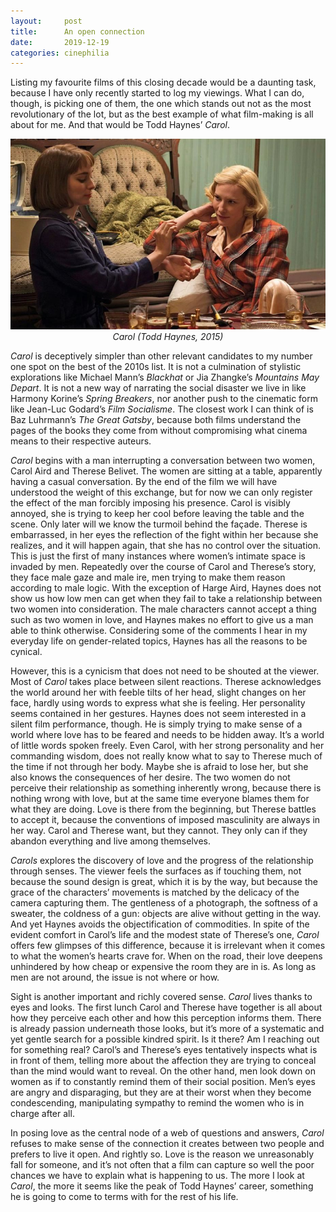 ```yaml
---
layout:     post
title:      An open connection
date:       2019-12-19
categories: cinephilia
---
```


Listing my favourite films of this closing decade would be a daunting task,
because I have only recently started to log my viewings. What I can do, though,
is picking one of them, the one which stands out not as the most revolutionary
of the lot, but as the best example of what film-making is all about for me. And
that would be Todd Haynes’ *Carol*.

<!--more-->

<p align="center">
    <img src="/assets/images/2019-12-19-carol.png">
    <br>
    <em>Carol (Todd Haynes, 2015)</em>
</p>

*Carol* is deceptively simpler than other relevant candidates to my number one
spot on the best of the 2010s list. It is not a culmination of stylistic
explorations like Michael Mann’s *Blackhat* or Jia Zhangke’s *Mountains May
Depart*. It is not a new way of narrating the social disaster we live in like
Harmony Korine’s *Spring Breakers*, nor another push to the cinematic form like
Jean-Luc Godard’s *Film Socialisme*. The closest work I can think of is Baz
Luhrmann’s *The Great Gatsby*, because both films understand the pages of the
books they come from without compromising what cinema means to their respective
auteurs.

*Carol* begins with a man interrupting a conversation between two women, Carol
Aird and Therese Belivet. The women are sitting at a table, apparently having a
casual conversation. By the end of the film we will have understood the weight
of this exchange, but for now we can only register the effect of the man
forcibly imposing his presence. Carol is visibly annoyed, she is trying to keep
her cool before leaving the table and the scene. Only later will we know the
turmoil behind the façade. Therese is embarrassed, in her eyes the reflection of
the fight within her because she realizes, and it will happen again, that she
has no control over the situation. This is just the first of many instances
where women’s intimate space is invaded by men. Repeatedly over the course of
Carol and Therese’s story, they face male gaze and male ire, men trying to make
them reason according to male logic. With the exception of Harge Aird, Haynes
does not show us how low men can get when they fail to take a relationship
between two women into consideration. The male characters cannot accept a thing
such as two women in love, and Haynes makes no effort to give us a man able to
think otherwise. Considering some of the comments I hear in my everyday life on
gender-related topics, Haynes has all the reasons to be cynical.

However, this is a cynicism that does not need to be shouted at the viewer. Most
of *Carol* takes place between silent reactions. Therese acknowledges the world
around her with feeble tilts of her head, slight changes on her face, hardly
using words to express what she is feeling. Her personality seems contained in
her gestures. Haynes does not seem interested in a silent film performance,
though. He is simply trying to make sense of a world where love has to be feared
and needs to be hidden away. It’s a world of little words spoken freely. Even
Carol, with her strong personality and her commanding wisdom, does not really
know what to say to Therese much of the time if not through her body. Maybe she
is afraid to lose her, but she also knows the consequences of her desire. The
two women do not perceive their relationship as something inherently wrong,
because there is nothing wrong with love, but at the same time everyone blames
them for what they are doing. Love is there from the beginning, but Therese
battles to accept it, because the conventions of imposed masculinity are always
in her way. Carol and Therese want, but they cannot. They only can if they
abandon everything and live among themselves.

*Carols* explores the discovery of love and the progress of the relationship
through senses. The viewer feels the surfaces as if touching them, not because
the sound design is great, which it is by the way, but because the grace of the
characters’ movements is matched by the delicacy of the camera capturing them.
The gentleness of a photograph, the softness of a sweater, the coldness of a
gun: objects are alive without getting in the way. And yet Haynes avoids the
objectification of commodities. In spite of the evident comfort in Carol’s life
and the modest state of Therese’s one, *Carol* offers few glimpses of this
difference, because it is irrelevant when it comes to what the women’s hearts
crave for. When on the road, their love deepens unhindered by how cheap or
expensive the room they are in is. As long as men are not around, the issue is
not where or how.

Sight is another important and richly covered sense. *Carol* lives thanks to
eyes and looks. The first lunch Carol and Therese have together is all about how
they perceive each other and how this perception informs them. There is already
passion underneath those looks, but it’s more of a systematic and yet gentle
search for a possible kindred spirit. Is it there? Am I reaching out for
something real? Carol’s and Therese’s eyes tentatively inspects what is in front
of them, telling more about the affection they are trying to conceal than the
mind would want to reveal. On the other hand, men look down on women as if to
constantly remind them of their social position. Men’s eyes are angry and
disparaging, but they are at their worst when they become condescending,
manipulating sympathy to remind the women who is in charge after all.

In posing love as the central node of a web of questions and answers, *Carol*
refuses to make sense of the connection it creates between two people and
prefers to live it open. And rightly so. Love is the reason we unreasonably fall
for someone, and it’s not often that a film can capture so well the poor chances
we have to explain what is happening to us. The more I look at *Carol*, the more
it seems like the peak of Todd Haynes’ career, something he is going to come to
terms with for the rest of his life.
